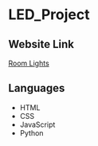 # LED_Project

## Website Link
[Room Lights](https://ledproject.netlify.app/)

## Languages
* HTML
* CSS
* JavaScript
* Python


